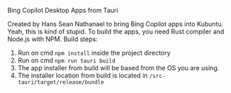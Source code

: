 Bing Copilot Desktop Apps from Tauri


Created by Hans Sean Nathanael to bring Bing Copilot apps into Kubuntu. Yeah, this is kind of stupid.
To build the apps, you need Rust compiler and Node.js with NPM. 
Build steps:
1. Run on cmd ```npm install``` inside the project directory
2. Run on cmd ```npm run tauri build```
3. The app installer from build will be based from the OS you are using. 
4. The installer location from build is located in ```/src-tauri/target/release/bundle```